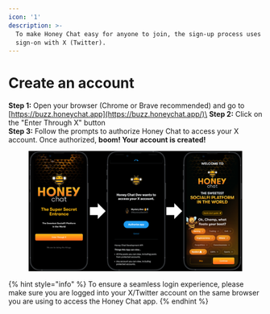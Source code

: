 ```yaml
---
icon: '1'
description: >-
  To make Honey Chat easy for anyone to join, the sign-up process uses single
  sign-on with X (Twitter).
---
```


# Create an account

**Step 1:** Open your browser (Chrome or Brave recommended) and go to [https://buzz.honeychat.app](https://buzz.honeychat.app/)\
**Step 2:** Click on the "Enter Through X" button \
**Step 3:** Follow the prompts to authorize Honey Chat to access your X account. Once authorized, **boom! Your account is created!**

<figure><img src="../.gitbook/assets/Test.png" alt=""><figcaption></figcaption></figure>

{% hint style="info" %}
To ensure a seamless login experience, please make sure you are logged into your X/Twitter account on the same browser you are using to access the Honey Chat app.
{% endhint %}

